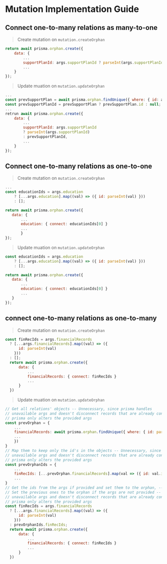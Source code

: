 # Mutation Implementation Guide

## Connect one-to-many relations as many-to-one

> Create mutation on `mutation.createOrphan`

```js
return await prisma.orphan.create({
    data: {
        ...
        supportPlanId: args.supportPlanId ? parseInt(args.supportPlanId) : null,
        ...
    }
});
```

> Update muation on `mutation.updateOrphan`

```js
...
const prevSupportPlan = await prisma.orphan.findUnique({ where: { id: args.id } }).supportPlan();
const prevSupportPlanId = prevSupportPlan ? prevSupportPlan.id : null;
...
retrun await prisma.orphan.create({
    data: {
        ...
        supportPlanId: args.supportPlanId
        ? parseInt(args.supportPlanId)
        : prevSupportPlanId,
        ...
    }
});
```

## Connect one-to-many relations as one-to-one

> Create mutation on `mutation.createOrphan`

```js
...
const educationIds = args.education
    ? [...args.education].map((val) => ({ id: parseInt(val) }))
    : [];

return await prisma.orphan.create({
   data: {
       ...
       education: { connect: educationIds[0] }
       ...
       }
});
```

> Update muation on `mutation.updateOrphan`

```js
const educationIds = args.education
    ? [...args.education].map((val) => ({ id: parseInt(val) }))
    : [];

return await prisma.orphan.create({
   data: {
       ...
       education: { connect: educationIds[0] }
       ...
   }
});
```

## connect one-to-many relations as one-to-many

> Create mutation on `mutation.createOrphan`

```js
const finRecIds = args.financialRecords
  ? [...args.financialRecords].map((val) => ({
      id: parseInt(val)
    }))
  : [];
  return await prisma.orphan.create({
      data: {
          ...
          financialRecords: { connect: finRecIds }
          ...
      }
  })
```

> Update muation on `mutation.updateOrphan`

```js
// Get all relations' objects -- Unnecessary, since prisma handles 
// unavailable args and doesn't disconnect records that are already connnected by default, i.e.,
// prisma only alters the provided args
const prevOrphan = {
    ...
    financialRecords: await prisma.orphan.findUnique({ where: { id: parseInt(args.id) }).financialRecords(),
    ...
    })
}
// Map them to keep only the id's in the objects -- Unnecessary, since prisma handles 
// unavailable args and doesn't disconnect records that are already connnected by default, i.e.,
// prisma only alters the provided args
const prevOrphanIds = {
    ...
    finRecIds: [...prevOrphan.financialRecords].map(val => ({ id: val.id }))
    ...
}
// Get the ids from the args if provided and set them to the orphan, -- Neccessary
// Set the previous ones to the orphan if the args are not provided -- Unnecessary, since prisma handles 
// unavailable args and doesn't disconnect records that are already connnected by default, i.e.,
// prisma only alters the provided args
const finRecIds = args.financialRecords
  ? [...args.financialRecords].map((val) => ({
      id: parseInt(val)
    }))
  : prevOrphanIds.finRecIds;
  return await prisma.orphan.create({
      data: {
          ...
          financialRecords: { connect: finRecIds }
          ...
      }
  })
```

